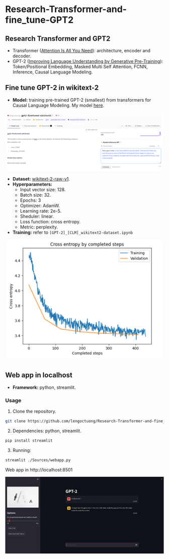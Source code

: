 # Research-Transformer-and-fine_tune-GPT2

## Research Transformer and GPT2

- Transformer ([Attention Is All You Need](https://arxiv.org/abs/1706.03762)): architecture, encoder and decoder.
- GPT-2 ([Improving Language Understanding by Generative Pre-Training](https://s3-us-west-2.amazonaws.com/openai-assets/research-covers/language-unsupervised/language_understanding_paper.pdf)): Token/Positional Embedding, Masked Multi Self Attention, FCNN, Inference, Causal Language Modeling.

## Fine tune GPT-2 in wikitext-2

- **Model:** training pre-trained GPT-2 (smallest) from transformers for Causal Language Modeling. My model [here](https://huggingface.co/lengoctuong/gpt2-finetuned-wikitext2).

![Model in hub](Readme_Img/model-in-hub.png)

- **Dataset:** [wikitext-2-raw-v1](https://huggingface.co/datasets/wikitext/viewer/wikitext-2-raw-v1).
- **Hyperparameters:**
    - Input vector size: 128.
    - Batch size: 32.
    - Epochs: 3
    - Optimizer: AdamW.
    - Learning rate: 2e-5.
    - Sheduler: linear.
    - Loss function: cross entropy.
    - Metric: perplexity.
- **Training:** refer to ```[GPT-2]_[CLM]_wikitext2-dataset.ipynb```

![Cross Entropy on Training and Validation](Readme_Img/ce-train_val.png)

## Web app in localhost

- **Framework:** python, streamlit.

### Usage

1. Clone the repository.
```bash
git clone https://github.com/lengoctuong/Research-Transformer-and-fine_tune-GPT2.git
```

2. Dependencies: python, streamlit.
```bash
pip install streamlit
```

3. Running:
```bash
streamlit ./Sources/webapp.py
```

Web app in http://localhost:8501

![Interface](Readme_Img/web_app.png)
